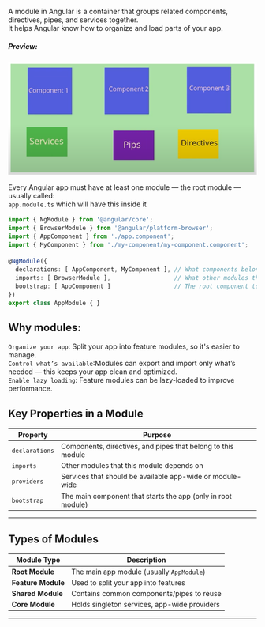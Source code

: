 A module in Angular is a container that groups related components, directives, pipes, and services together.  
It helps Angular know how to organize and load parts of your app.   
##### Preview:  
![alt](../../z_Images/01/02.png)  

Every Angular app must have at least one module — the root module — usually called:  
`app.module.ts` which will have this inside it  
```typescript
import { NgModule } from '@angular/core';
import { BrowserModule } from '@angular/platform-browser';
import { AppComponent } from './app.component';
import { MyComponent } from './my-component/my-component.component';

@NgModule({
  declarations: [ AppComponent, MyComponent ], // What components belong to this module
  imports: [ BrowserModule ],                  // What other modules this one uses
  bootstrap: [ AppComponent ]                  // The root component to launch the app
})
export class AppModule { }
```  

## Why modules:  
`Organize your app`: Split your app into feature modules, so it's easier to manage.  
`Control what’s available`:Modules can export and import only what’s needed — this keeps your app clean and optimized.  
`Enable lazy loading`: Feature modules can be lazy-loaded to improve performance.  

## Key Properties in a Module

| Property     | Purpose                                         |
|--------------|-------------------------------------------------|
| `declarations` | Components, directives, and pipes that belong to this module |
| `imports`      | Other modules that this module depends on     |
| `providers`    | Services that should be available app-wide or module-wide |
| `bootstrap`    | The main component that starts the app (only in root module) |

---

## Types of Modules

| Module Type     | Description                            |
|------------------|----------------------------------------|
| **Root Module**   | The main app module (usually `AppModule`) |
| **Feature Module**| Used to split your app into features   |
| **Shared Module** | Contains common components/pipes to reuse |
| **Core Module**   | Holds singleton services, app-wide providers |

---  
